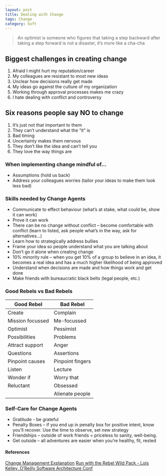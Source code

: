 ```yaml
---
layout: post
title: Dealing with Change
tags: Change
category: Soft
---
```

> An optimist is someone who figures that taking a step backward after taking a step forward is not a disaster, it’s more like a cha-cha
 
## Biggest challenges in creating change 
 
1) Afraid I might hurt my reputation/career  
2) My colleagues are resistant to most new ideas  
3) Unclear how decisions really get made  
4) My ideas go against the culture of my organization  
5) Working through approval processes makes me crazy  
6) I hate dealing with conflict and controversy  
 
## Six reasons people say NO to change  

1) It’s just not that important to them  
2) They can’t understand what the “it” is  
3) Bad timing  
4) Uncertainty makes them nervous  
5) They don’t like the idea and can’t tell you  
6) They love the way things are  

### When implementing change mindful of...  

- Assumptions (hold us back)  
- Address your colleagues worries (tailor your ideas to make them look less bad)  
 
### Skills needed by Change Agents  

- Communicate to effect behaviour (what’s at stake, what could be, show it can work)
- Prove it can work
- There can be no change without conflict – become comfortable with conflict (learn to listed, ask people what’s in the way, ask for alternatives…)
- Learn how to strategically address bullies
- Frame your idea so people understand what you are talking about
- Don’t go it alone when creating change
- 10% minority rule – when you get 10% of a group to believe in an idea, it becomes a real idea and has a much higher likelihood of being approved
- Understand when decisions are made and how things work and get done
- Make friends with bureaucratic black belts (legal people, etc.)

 
### Good Rebels vs Bad Rebels  
  
| Good Rebel 		| Bad Rebel 	       |  
|-----------------------|----------------------|  
| Create 	        | Complain 	       |  
| Mission focussed      | Me-focussed 	       |  
| Optimist              | Pessimist 	       |  
| Possibilities         | Problems 	       |  
| Attract support       | Anger 	       |  
| Questions             | Assertions           |  
| Pinpoint causes       | Pinpoint fingers     |  
| Listen                | Lecture 	       |  
| Wonder if             | Worry that           |  
| Reluctant             | Obsessed 	       |  
|                       | Alienate people      |

### Self-Care for Change Agents

- Gratitude - be grateful   
- Penalty Boxes – if you end up in penalty box for positive intent, know you’ll recover. Use the time to observe, set new strategy  
- Friendships – outside of work friends = priceless to sanity, well-being.  
- Get outside – all adventures are easier when you’re healthy, fit, rested  
 
#### References ####

[Change Management Explanation](http://www.change-management.com/tutorial-adkar-overview.htm)
[Run with the Rebel Wild Pack - Lois Kelley, O’Reilly Software Architecture Conf](https://www.youtube.com/watch?v=WGcrwz7X4B0)  

